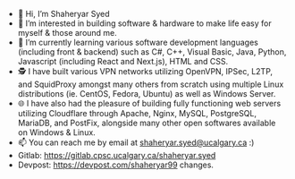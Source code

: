 - 👋 Hi, I’m Shaheryar Syed
- 👀 I’m interested in building software & hardware to make life easy for myself & those around me. 
- 🌱 I’m currently learning various software development languages (including front & backend) such as C#, C++, Visual Basic, Java, Python, Javascript (including React and Next.js), HTML and CSS.
- 🕵️ I have built various VPN networks utilizing OpenVPN, IPSec, L2TP, and SquidProxy amongst many others from scratch using multiple Linux distributions (ie. CentOS, Fedora, Ubuntu) as well as Windows Server.
- 🌐 I have also had the pleasure of building fully functioning web servers utilizing Cloudflare through Apache, Nginx, MySQL, PostgreSQL, MariaDB, and PostFix, alongside many other open softwares available on Windows & Linux. 
- 📫 You can reach me by email at shaheryar.syed@ucalgary.ca :)
- Gitlab: https://gitlab.cpsc.ucalgary.ca/shaheryar.syed
- Devpost: https://devpost.com/shaheryar99
changes.

